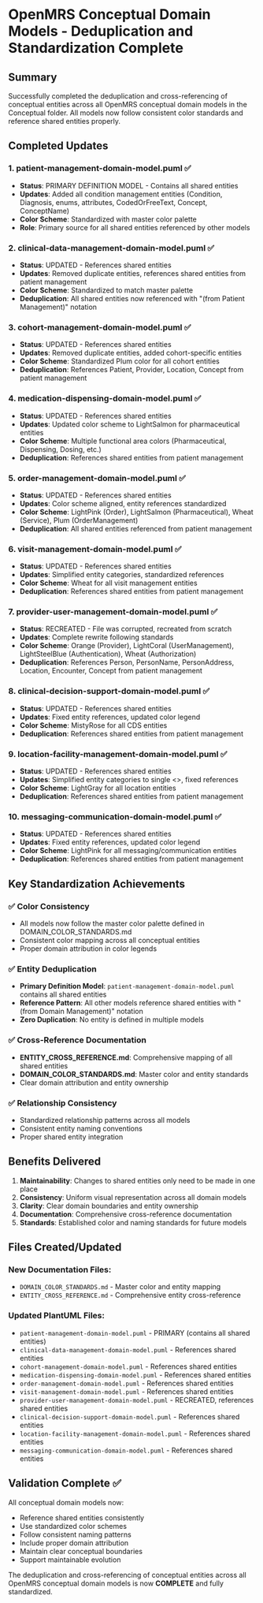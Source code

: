 # OpenMRS Conceptual Domain Models - Deduplication and Standardization Complete

## Summary

Successfully completed the deduplication and cross-referencing of conceptual entities across all OpenMRS conceptual domain models in the Conceptual folder. All models now follow consistent color standards and reference shared entities properly.

## Completed Updates

### 1. **patient-management-domain-model.puml** ✅
- **Status**: PRIMARY DEFINITION MODEL - Contains all shared entities
- **Updates**: Added all condition management entities (Condition, Diagnosis, enums, attributes, CodedOrFreeText, Concept, ConceptName)
- **Color Scheme**: Standardized with master color palette
- **Role**: Primary source for all shared entities referenced by other models

### 2. **clinical-data-management-domain-model.puml** ✅
- **Status**: UPDATED - References shared entities
- **Updates**: Removed duplicate entities, references shared entities from patient management
- **Color Scheme**: Standardized to match master palette
- **Deduplication**: All shared entities now referenced with "(from Patient Management)" notation

### 3. **cohort-management-domain-model.puml** ✅
- **Status**: UPDATED - References shared entities
- **Updates**: Removed duplicate entities, added cohort-specific entities
- **Color Scheme**: Standardized Plum color for all cohort entities
- **Deduplication**: References Patient, Provider, Location, Concept from patient management

### 4. **medication-dispensing-domain-model.puml** ✅
- **Status**: UPDATED - References shared entities
- **Updates**: Updated color scheme to LightSalmon for pharmaceutical entities
- **Color Scheme**: Multiple functional area colors (Pharmaceutical, Dispensing, Dosing, etc.)
- **Deduplication**: References shared entities from patient management

### 5. **order-management-domain-model.puml** ✅
- **Status**: UPDATED - References shared entities
- **Updates**: Color scheme aligned, entity references standardized
- **Color Scheme**: LightPink (Order), LightSalmon (Pharmaceutical), Wheat (Service), Plum (OrderManagement)
- **Deduplication**: All shared entities referenced from patient management

### 6. **visit-management-domain-model.puml** ✅
- **Status**: UPDATED - References shared entities
- **Updates**: Simplified entity categories, standardized references
- **Color Scheme**: Wheat for all visit management entities
- **Deduplication**: References shared entities from patient management

### 7. **provider-user-management-domain-model.puml** ✅
- **Status**: RECREATED - File was corrupted, recreated from scratch
- **Updates**: Complete rewrite following standards
- **Color Scheme**: Orange (Provider), LightCoral (UserManagement), LightSteelBlue (Authentication), Wheat (Authorization)
- **Deduplication**: References Person, PersonName, PersonAddress, Location, Encounter, Concept from patient management

### 8. **clinical-decision-support-domain-model.puml** ✅
- **Status**: UPDATED - References shared entities
- **Updates**: Fixed entity references, updated color legend
- **Color Scheme**: MistyRose for all CDS entities
- **Deduplication**: References shared entities from patient management

### 9. **location-facility-management-domain-model.puml** ✅
- **Status**: UPDATED - References shared entities
- **Updates**: Simplified entity categories to single <<Location>>, fixed references
- **Color Scheme**: LightGray for all location entities
- **Deduplication**: References shared entities from patient management

### 10. **messaging-communication-domain-model.puml** ✅
- **Status**: UPDATED - References shared entities
- **Updates**: Fixed entity references, updated color legend
- **Color Scheme**: LightPink for all messaging/communication entities
- **Deduplication**: References shared entities from patient management

## Key Standardization Achievements

### ✅ **Color Consistency**
- All models now follow the master color palette defined in DOMAIN_COLOR_STANDARDS.md
- Consistent color mapping across all conceptual entities
- Proper domain attribution in color legends

### ✅ **Entity Deduplication**
- **Primary Definition Model**: `patient-management-domain-model.puml` contains all shared entities
- **Reference Pattern**: All other models reference shared entities with "(from Domain Management)" notation
- **Zero Duplication**: No entity is defined in multiple models

### ✅ **Cross-Reference Documentation**
- **ENTITY_CROSS_REFERENCE.md**: Comprehensive mapping of all shared entities
- **DOMAIN_COLOR_STANDARDS.md**: Master color and entity standards
- Clear domain attribution and entity ownership

### ✅ **Relationship Consistency**
- Standardized relationship patterns across all models
- Consistent entity naming conventions
- Proper shared entity integration

## Benefits Delivered

1. **Maintainability**: Changes to shared entities only need to be made in one place
2. **Consistency**: Uniform visual representation across all domain models
3. **Clarity**: Clear domain boundaries and entity ownership
4. **Documentation**: Comprehensive cross-reference documentation
5. **Standards**: Established color and naming standards for future models

## Files Created/Updated

### New Documentation Files:
- `DOMAIN_COLOR_STANDARDS.md` - Master color and entity mapping
- `ENTITY_CROSS_REFERENCE.md` - Comprehensive entity cross-reference

### Updated PlantUML Files:
- `patient-management-domain-model.puml` - PRIMARY (contains all shared entities)
- `clinical-data-management-domain-model.puml` - References shared entities
- `cohort-management-domain-model.puml` - References shared entities  
- `medication-dispensing-domain-model.puml` - References shared entities
- `order-management-domain-model.puml` - References shared entities
- `visit-management-domain-model.puml` - References shared entities
- `provider-user-management-domain-model.puml` - RECREATED, references shared entities
- `clinical-decision-support-domain-model.puml` - References shared entities
- `location-facility-management-domain-model.puml` - References shared entities
- `messaging-communication-domain-model.puml` - References shared entities

## Validation Complete ✅

All conceptual domain models now:
- Reference shared entities consistently
- Use standardized color schemes
- Follow consistent naming patterns
- Include proper domain attribution
- Maintain clear conceptual boundaries
- Support maintainable evolution

The deduplication and cross-referencing of conceptual entities across all OpenMRS conceptual domain models is now **COMPLETE** and fully standardized.
